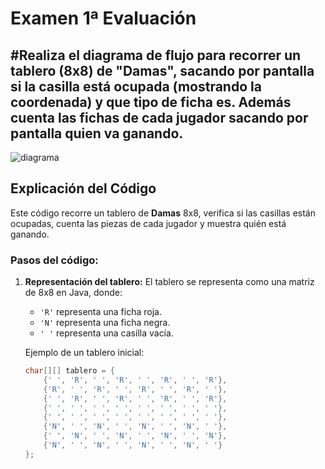 # Examen 1ª Evaluación
## #Realiza el diagrama de flujo para recorrer un tablero (8x8) de "Damas", sacando por pantalla si la casilla está ocupada (mostrando la coordenada) y que tipo de ficha es. Además cuenta las fichas de cada jugador sacando por pantalla quien va ganando. 
![diagrama](Descargas/20241213_100136%20%281%29.jpg)
## Explicación del Código

Este código recorre un tablero de **Damas** 8x8, verifica si las casillas están ocupadas, cuenta las piezas de cada jugador y muestra quién está ganando.

### Pasos del código:

1. **Representación del tablero:**
   El tablero se representa como una matriz de 8x8 en Java, donde:
    - `'R'` representa una ficha roja.
    - `'N'` representa una ficha negra.
    - `' '` representa una casilla vacía.

   Ejemplo de un tablero inicial:

   ```java
   char[][] tablero = {
       {' ', 'R', ' ', 'R', ' ', 'R', ' ', 'R'},
       {'R', ' ', 'R', ' ', 'R', ' ', 'R', ' '},
       {' ', 'R', ' ', 'R', ' ', 'R', ' ', 'R'},
       {' ', ' ', ' ', ' ', ' ', ' ', ' ', ' '},
       {' ', ' ', ' ', ' ', ' ', ' ', ' ', ' '},
       {'N', ' ', 'N', ' ', 'N', ' ', 'N', ' '},
       {' ', 'N', ' ', 'N', ' ', 'N', ' ', 'N'},
       {'N', ' ', 'N', ' ', 'N', ' ', 'N', ' '}
   };
